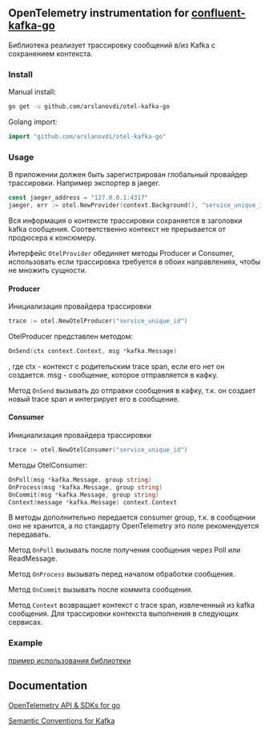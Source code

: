 ## OpenTelemetry instrumentation for [confluent-kafka-go](https://github.com/confluentinc/confluent-kafka-go)

Библиотека реализует трассировку сообщений в/из Kafka с сохранением контекста.

### Install
Manual install:
```bash
go get -u github.com/arslanovdi/otel-kafka-go
```

Golang import:

```go
import "github.com/arslanovdi/otel-kafka-go"
```

### Usage

В приложении должен быть зарегистрирован глобальный провайдер трассировки. 
Например экспортер в jaeger.
```go
const jaeger_address = "127.0.0.1:4317"
jaeger, err := otel.NewProvider(context.Background(), "service_unique_id", jaeger_address)
```

Вся информация о контексте трассировки сохраняется в заголовки kafka сообщения. Соответственно контекст не прерывается от продюсера к консюмеру.

Интерфейс `OtelProvider` обединяет методы Producer и Consumer, использовать если трассировка требуется в обоих направлениях, чтобы не множить сущности.

#### Producer
Инициализация провайдера трассировки
```go
trace := otel.NewOtelProducer("service_unique_id")
```

OtelProducer представлен методом:

```go
OnSend(ctx context.Context, msg *kafka.Message)
```
, где ctx - контекст с родительским trace span, если его нет он создается.
msg - сообщение, которое отправляется в кафку.

Метод `OnSend` вызывать до отправки сообщения в кафку, т.к. он создает новый trace span и интегрирует его в сообщение.

#### Consumer
Инициализация провайдера трассировки
```go
trace := otel.NewOtelConsumer("service_unique_id")
```
Методы OtelConsumer:
```go
OnPoll(msg *kafka.Message, group string)
OnProcess(msg *kafka.Message, group string)
OnCommit(msg *kafka.Message, group string)
Context(message *kafka.Message) context.Context
```

В методы дополнительно передается consumer group, т.к. в сообщении оно не хранится, а по стандарту OpenTelemetry это поле рекомендуется передавать.

Метод `OnPoll` вызывать после получения сообщения через Poll или ReadMessage.

Метод `OnProcess` вызывать перед началом обработки сообщения.

Метод `OnCommit` вызывать после коммита сообщения.

Метод `Context` возвращает контекст с trace span, извлеченный из kafka сообщения. Для трассировки контекста выполнения в следующих сервисах.

### Example

[пример использования библиотеки](https://github.com/arslanovdi/otel-kafka-go/tree/master/example)

## Documentation
[OpenTelemetry API & SDKs for go](https://opentelemetry.io/docs/languages/go/)

[Semantic Conventions for Kafka](https://github.com/open-telemetry/semantic-conventions/blob/main/docs/messaging/kafka.md)